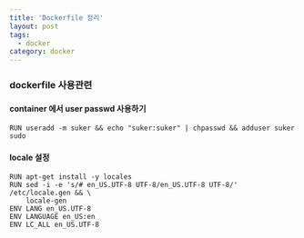 ```yaml
---
title: 'Dockerfile 정리'
layout: post
tags:
  - docker
category: docker
---
```

### dockerfile 사용관련

#### container 에서 user passwd 사용하기
```
RUN useradd -m suker && echo "suker:suker" | chpasswd && adduser suker sudo
```

#### locale 설정
```
RUN apt-get install -y locales
RUN sed -i -e 's/# en_US.UTF-8 UTF-8/en_US.UTF-8 UTF-8/' /etc/locale.gen && \
    locale-gen
ENV LANG en_US.UTF-8
ENV LANGUAGE en_US:en
ENV LC_ALL en_US.UTF-8
```
